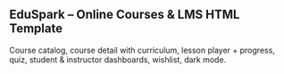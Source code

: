 ## EduSpark – Online Courses & LMS HTML Template

Course catalog, course detail with curriculum, lesson player + progress, quiz, student & instructor dashboards, wishlist, dark mode.
